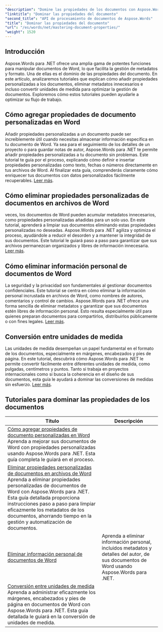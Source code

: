 ```yaml
---
"description": "Domine las propiedades de los documentos con Aspose.Words para .NET. Aprenda a agregar, eliminar y convertir unidades de medida en documentos de Word con estos tutoriales fáciles de seguir."
"linktitle": "Dominar las propiedades del documento"
"second_title": "API de procesamiento de documentos de Aspose.Words"
"title": "Dominar las propiedades del documento"
"url": "/es/words/net/mastering-document-properties/"
"weight": 1520
---
```


## Introducción  

Aspose.Words para .NET ofrece una amplia gama de potentes funciones para manipular documentos de Word, lo que facilita la gestión de metadatos y formato. Una de ellas es el dominio de las propiedades del documento. En este artículo, analizaremos tutoriales que explican cómo añadir propiedades personalizadas a los documentos, eliminar metadatos innecesarios e incluso convertir unidades de medida para optimizar la gestión de documentos. Exploremos cómo estos tutoriales pueden ayudarle a optimizar su flujo de trabajo.

## Cómo agregar propiedades de documento personalizadas en Word  

Añadir propiedades personalizadas a un documento puede ser increíblemente útil cuando necesitas almacenar información específica en tu documento de Word. Ya sea para el seguimiento de los detalles de un proyecto o para guardar notas de autor, Aspose.Words para .NET te permite añadir propiedades personalizadas a tu documento sin problemas. Este tutorial te guía por el proceso, explicando cómo definir e insertar propiedades personalizadas como texto, fechas o números directamente en tus archivos de Word. Al finalizar esta guía, comprenderás claramente cómo enriquecer tus documentos con datos personalizados fácilmente recuperables. [Leer más](./adding-custom-document-properties-in-word/).

## Cómo eliminar propiedades personalizadas de documentos en archivos de Word  

veces, los documentos de Word pueden acumular metadatos innecesarios, como propiedades personalizadas añadidas para un solo uso. En este tutorial, aprenderá a limpiar sus documentos eliminando estas propiedades personalizadas no deseadas. Aspose.Words para .NET agiliza y optimiza el proceso, ayudándole a reducir el desorden y a mantener la integridad de sus documentos. Este tutorial le guiará paso a paso para garantizar que sus archivos permanezcan organizados y libres de información innecesaria. [Leer más](./remove-custom-document-properties-in-word-files/).

## Cómo eliminar información personal de documentos de Word  

La seguridad y la privacidad son fundamentales al gestionar documentos confidenciales. Este tutorial se centra en cómo eliminar la información personal incrustada en archivos de Word, como nombres de autores, comentarios y control de cambios. Aspose.Words para .NET ofrece una forma sencilla de eliminar metadatos y garantizar que sus documentos estén libres de información personal. Esto resulta especialmente útil para quienes preparan documentos para compartirlos, distribuirlos públicamente o con fines legales. [Leer más](./remove-personal-information-word-document/).

## Conversión entre unidades de medida  

Las unidades de medida desempeñan un papel fundamental en el formato de los documentos, especialmente en márgenes, encabezados y pies de página. En este tutorial, descubrirá cómo Aspose.Words para .NET le permite convertir fácilmente entre diferentes unidades de medida, como pulgadas, centímetros y puntos. Tanto si trabaja en proyectos internacionales como si busca la coherencia en el diseño de sus documentos, esta guía le ayudará a dominar las conversiones de medidas sin esfuerzo. [Leer más](./converting-between-measurement-units/).

 ## Tutoriales para dominar las propiedades de los documentos
| Título | Descripción |
| --- | --- |
| [Cómo agregar propiedades de documento personalizadas en Word](./adding-custom-document-properties-in-word/) Aprenda a mejorar sus documentos de Word con propiedades personalizadas usando Aspose.Words para .NET. Esta guía completa le guiará en el proceso.
| [Eliminar propiedades personalizadas de documentos en archivos de Word](./remove-custom-document-properties-in-word-files/) Aprenda a eliminar propiedades personalizadas de documentos de Word con Aspose.Words para .NET. Esta guía detallada proporciona instrucciones paso a paso para limpiar eficazmente los metadatos de los documentos, ahorrando tiempo en la gestión y automatización de documentos.
| [Eliminar información personal de documentos de Word](./remove-personal-information-word-document/) | Aprenda a eliminar información personal, incluidos metadatos y detalles del autor, de sus documentos de Word usando Aspose.Words para .NET. |
| [Conversión entre unidades de medida](./converting-between-measurement-units/) Aprenda a administrar eficazmente los márgenes, encabezados y pies de página en documentos de Word con Aspose.Words para .NET. Esta guía detallada le guiará en la conversión de unidades de medida.